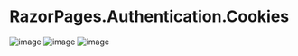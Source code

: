 # RazorPages.Authentication.Cookies
![image](https://github.com/user-attachments/assets/2cbe05a2-c920-44c6-bb61-3d28c324081a)
![image](https://github.com/user-attachments/assets/e86be82b-e926-49c8-930f-129e1290081b)
![image](https://github.com/user-attachments/assets/41a072e6-5de3-4dd3-9dd4-dc37495be929)


